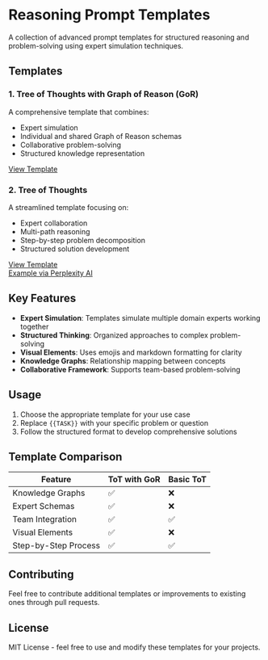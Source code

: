 # Reasoning Prompt Templates

A collection of advanced prompt templates for structured reasoning and problem-solving using expert simulation techniques.

## Templates

### 1. Tree of Thoughts with Graph of Reason (GoR)

A comprehensive template that combines:

- Expert simulation
- Individual and shared Graph of Reason schemas
- Collaborative problem-solving
- Structured knowledge representation

[View Template](tree-of-thoughts-with-graph-of-reason.md)

### 2. Tree of Thoughts

A streamlined template focusing on:

- Expert collaboration
- Multi-path reasoning
- Step-by-step problem decomposition
- Structured solution development

[View Template](tree-of-thoughts.md)  
[Example via Perplexity AI](https://www.perplexity.ai/search/simulate-a-group-of-brilliant-g7gEvIhBS_6LiN7AgIa7NQ)

## Key Features

- **Expert Simulation**: Templates simulate multiple domain experts working together
- **Structured Thinking**: Organized approaches to complex problem-solving
- **Visual Elements**: Uses emojis and markdown formatting for clarity
- **Knowledge Graphs**: Relationship mapping between concepts
- **Collaborative Framework**: Supports team-based problem-solving

## Usage

1. Choose the appropriate template for your use case
2. Replace `{{TASK}}` with your specific problem or question
3. Follow the structured format to develop comprehensive solutions

## Template Comparison

| Feature | ToT with GoR | Basic ToT |
|---------|-------------|-----------|
| Knowledge Graphs | ✅ | ❌ |
| Expert Schemas | ✅ | ❌ |
| Team Integration | ✅ | ✅ |
| Visual Elements | ✅ | ❌ |
| Step-by-Step Process | ✅ | ✅ |

## Contributing

Feel free to contribute additional templates or improvements to existing ones through pull requests.

## License

MIT License - feel free to use and modify these templates for your projects.
